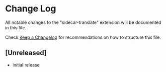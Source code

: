 # Change Log

All notable changes to the "sidecar-translate" extension will be documented in this file.

Check [Keep a Changelog](http://keepachangelog.com/) for recommendations on how to structure this file.

## [Unreleased]

- Initial release
